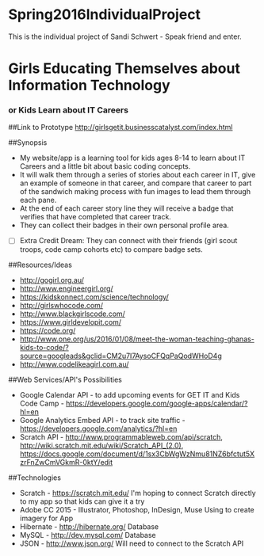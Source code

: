 # Spring2016IndividualProject
This is the individual project of Sandi Schwert - Speak friend and enter.

# Girls Educating Themselves about Information Technology
### or Kids Learn about IT Careers

##Link to Prototype
http://girlsgetit.businesscatalyst.com/index.html 

##Synopsis
- My website/app is a learning tool for kids ages 8-14 to learn about IT Careers and a little bit about basic coding concepts.
- It will walk them through a series of stories about each career in IT, give an example of someone in that career, and compare that career to part of the sandwich making process with fun images to lead them through each pane.
- At the end of each career story line they will receive a badge that verifies that have completed that career track.
- They can collect their badges in their own personal profile area.
- [ ] Extra Credit Dream: They can connect with their friends (girl scout troops, code camp cohorts etc) to compare badge sets.

##Resources/Ideas
* http://gogirl.org.au/
* http://www.engineergirl.org/
* https://kidskonnect.com/science/technology/
* http://girlswhocode.com/
* http://www.blackgirlscode.com/
* https://www.girldevelopit.com/
* https://code.org/
* http://www.one.org/us/2016/01/08/meet-the-woman-teaching-ghanas-kids-to-code/?source=googleads&gclid=CM2u7I7AysoCFQqPaQodWHoD4g
* http://www.codelikeagirl.com.au/

##Web Services/API's Possibilities
* Google Calendar API - to add upcoming events for GET IT and Kids Code Camp - https://developers.google.com/google-apps/calendar/?hl=en
* Google Analytics Embed API - to track site traffic - https://developers.google.com/analytics/?hl=en
* Scratch API - http://www.programmableweb.com/api/scratch, http://wiki.scratch.mit.edu/wiki/Scratch_API_(2.0), https://docs.google.com/document/d/1sx3CbWgWzNmu81NZ6bfctut5XzrFnZwCmVGkmR-0ktY/edit

##Technologies
* Scratch - https://scratch.mit.edu/ 
	I'm hoping to connect Scratch directly to my app so that kids can give it a try
* Adobe CC 2015 - Illustrator, Photoshop, InDesign, Muse
	Using to create imagery for App
* Hibernate - http://hibernate.org/
	Database
* MySQL - http://dev.mysql.com/
	Database
* JSON - http://www.json.org/
	Will need to connect to the Scratch API
	